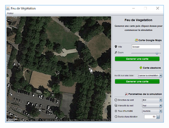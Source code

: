 ![enter image description here](https://github.com/lancelot-c/wildfire/blob/master/start.PNG?raw=true)
